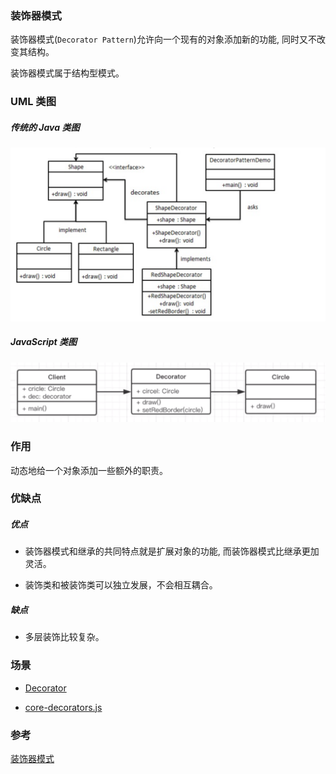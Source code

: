 ### 装饰器模式

装饰器模式(`Decorator Pattern`)允许向一个现有的对象添加新的功能, 同时又不改变其结构。

装饰器模式属于结构型模式。

### UML 类图

##### 传统的 Java 类图

![decorator-pattern.png](./images/decorator-pattern.png)

##### JavaScript 类图

![js-decorator-pattern.png](./images/js-decorator-pattern.png)

### 作用

动态地给一个对象添加一些额外的职责。

### 优缺点

##### 优点

- 装饰器模式和继承的共同特点就是扩展对象的功能, 而装饰器模式比继承更加灵活。

- 装饰类和被装饰类可以独立发展，不会相互耦合。

##### 缺点

- 多层装饰比较复杂。

### 场景

- [Decorator](http://es6.ruanyifeng.com/#docs/decorator)

- [core-decorators.js](https://github.com/jayphelps/core-decorators.js)

### 参考

[装饰器模式](https://zh.wikipedia.org/wiki/%E4%BF%AE%E9%A5%B0%E6%A8%A1%E5%BC%8F)